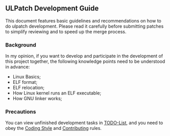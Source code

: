 ## ULPatch Development Guide

This document features basic guidelines and recommendations on how to do ulpatch development. Please read it carefully before submitting patches to simplify reviewing and to speed up the merge process.


### Background

In my opinion, if you want to develop and participate in the development of this project together, the following knowledge points need to be understood in advance:

- Linux Basics;
- ELF format;
- ELF relocation;
- How Linux kernel runs an ELF executable;
- How GNU linker works;


### Precautions

You can view unfinished development tasks in [TODO-List](./TODO.md), and you need to obey the [Coding Style](./code-style.md) and [Contributing](./CONTRIBUTING.md) rules.

